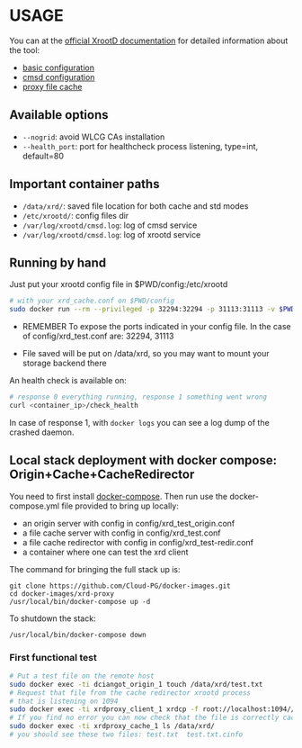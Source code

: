 # USAGE
You can at the [official XrootD documentation](http://xrootd.org/docs.html) for detailed information about the tool:
* [basic configuration](http://xrootd.org/doc/dev47/xrd_config.htm)
* [cmsd configuration](http://xrootd.org/doc/dev45/cms_config.htm)
* [proxy file cache](http://xrootd.org/doc/dev47/pss_config.htm)
## Available options

* `--nogrid`: avoid WLCG CAs installation
* `--health_port`: port for healthcheck process listening, type=int, default=80

## Important container paths

* `/data/xrd/`: saved file location for both cache and std modes
* `/etc/xrootd/`: config files dir
* `/var/log/xrootd/cmsd.log`: log of cmsd service
* `/var/log/xrootd/cmsd.log`: log of xrootd service

## Running by hand

Just put your xrootd config file in $PWD/config:/etc/xrootd

```bash
# with your xrd_cache.conf on $PWD/config
sudo docker run --rm --privileged -p 32294:32294 -p 31113:31113 -v $PWD/config:/etc/xrootd cloudpg/xrootd-proxy --config /etc/xrootd/xrd_test.conf
```

* REMEMBER To expose the ports indicated in your config file. In the case of config/xrd_test.conf are: 32294, 31113

* File saved will be put on /data/xrd, so you may want to mount your storage backend there

An health check is available on:
```bash
# response 0 everything running, response 1 something went wrong
curl <container_ip>/check_health
```

In case of response 1, with `docker logs` you can see a log dump of the crashed daemon.

## Local stack deployment with docker compose: Origin+Cache+CacheRedirector

You need to first install [docker-compose](https://docs.docker.com/compose/install/#install-compose).
Then run use the docker-compose.yml file provided to bring up locally:

* an origin server with config in config/xrd_test_origin.conf
* a file cache server with config in config/xrd_test.conf
* a file cache redirector with config in config/xrd_test-redir.conf
* a container where one can test the xrd client

The command for bringing the full stack up is:
```
git clone https://github.com/Cloud-PG/docker-images.git
cd docker-images/xrd-proxy
/usr/local/bin/docker-compose up -d
```

To shutdown the stack:
```
/usr/local/bin/docker-compose down
```

### First functional test

```bash
# Put a test file on the remote host
sudo docker exec -ti dciangot_origin_1 touch /data/xrd/test.txt
# Request that file from the cache redirector xrootd process 
# that is listening on 1094
sudo docker exec -ti xrdproxy_client_1 xrdcp -f root://localhost:1094//test.txt /dev/null
# If you find no error you can now check that the file is correctly cached on cache server
sudo docker exec -ti xrdproxy_cache_1 ls /data/xrd/
# you should see these two files: test.txt  test.txt.cinfo
```